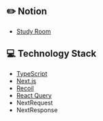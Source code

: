 ## :pencil2: Notion
+ [Study Room](https://violet-lilac.notion.site/Next-js-5c6153ac96bc492caa9fae71cd15833a)

## :computer: Technology Stack
+ [TypeScript](https://www.typescriptlang.org/)
+ [Next.js](https://nextjs.org/)
+ [Recoil](https://recoiljs.org/)
+ [React Query](https://react-query-v3.tanstack.com/)
+ NextRequest
+ NextResponse
